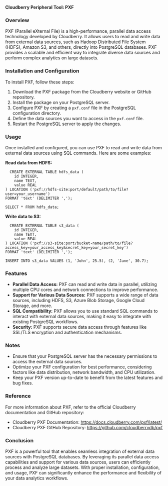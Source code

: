 **Cloudberry Peripheral Tool: PXF**

### Overview

PXF (Parallel eXternal File) is a high-performance, parallel data access technology developed by Cloudberry. It allows users to read and write data from external data sources, such as Hadoop Distributed File System (HDFS), Amazon S3, and others, directly into PostgreSQL databases. PXF provides a scalable and efficient way to integrate diverse data sources and perform complex analytics on large datasets.

### Installation and Configuration

To install PXF, follow these steps:

1. Download the PXF package from the Cloudberry website or GitHub repository.
2. Install the package on your PostgreSQL server.
3. Configure PXF by creating a `pxf.conf` file in the PostgreSQL configuration directory.
4. Define the data sources you want to access in the `pxf.conf` file.
5. Restart the PostgreSQL server to apply the changes.

### Usage

Once installed and configured, you can use PXF to read and write data from external data sources using SQL commands. Here are some examples:

**Read data from HDFS:**

```
  CREATE EXTERNAL TABLE hdfs_data (
    id INTEGER,
    name TEXT,
    value REAL
) LOCATION ('pxf://hdfs-site:port/default/path/to/file?user=your_username')
FORMAT 'text' (DELIMITER ',');

SELECT * FROM hdfs_data;
```

**Write data to S3:**

```
  CREATE EXTERNAL TABLE s3_data (
    id INTEGER,
    name TEXT,
    value REAL
) LOCATION ('pxf://s3-site:port/bucket-name/path/to/file?access_key=your_access_key&secret_key=your_secret_key')
FORMAT 'text' (DELIMITER ',');

INSERT INTO s3_data VALUES (1, 'John', 25.5), (2, 'Jane', 30.7);
```

### Features

- **Parallel Data Access:** PXF can read and write data in parallel, utilizing multiple CPU cores and network connections to improve performance.
- **Support for Various Data Sources:** PXF supports a wide range of data sources, including HDFS, S3, Azure Blob Storage, Google Cloud Storage, and more.
- **SQL Compatibility:** PXF allows you to use standard SQL commands to interact with external data sources, making it easy to integrate with existing PostgreSQL workflows.
- **Security:** PXF supports secure data access through features like SSL/TLS encryption and authentication mechanisms.

### Notes

- Ensure that your PostgreSQL server has the necessary permissions to access the external data sources.
- Optimize your PXF configuration for best performance, considering factors like data distribution, network bandwidth, and CPU utilization.
- Keep your PXF version up-to-date to benefit from the latest features and bug fixes.

### Reference

For more information about PXF, refer to the official Cloudberry documentation and GitHub repository:

- Cloudberry PXF Documentation: https://docs.cloudberry.com/pxf/latest/
- Cloudberry PXF GitHub Repository: https://github.com/cloudberrydb/pxf

### Conclusion

PXF is a powerful tool that enables seamless integration of external data sources with PostgreSQL databases. By leveraging its parallel data access capabilities and support for various data sources, users can efficiently process and analyze large datasets. With proper installation, configuration, and usage, PXF can significantly enhance the performance and flexibility of your data analytics workflows.